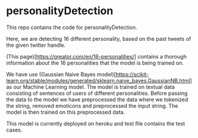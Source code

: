 # personalityDetection

This repo contains the code for personalityDetection. 

Here, we are detecting 16 different personality, based on the past tweets of the given twitter handle.

(This page)[https://greator.com/en/16-personalities/] contains a thorough information about the 16 personalities that the model is being trained on.

We have use (Gaussian Naive Bayes model)[https://scikit-learn.org/stable/modules/generated/sklearn.naive_bayes.GaussianNB.html] as our Machine Learning model. The model is trained on textual data consisting of sentences of users of different personalities.
Before passing the data to the model we have preprocessed the data where we tokenized the string, removed emoticons and preprocessed the input string. The model is then trained on this preprocessed data.

This model is currently deployed on heroku and test file contains the test cases.




